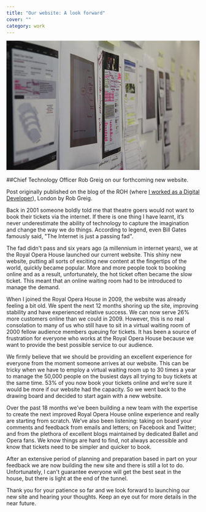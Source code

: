 ```yaml
---
title: "Our website: A look forward"
cover: ""
category: work
---
```


![](./images/roh-forward.jpeg "Evaluating the current website and developing the new © ROH 2011")

##Chief Technology Officer Rob Greig on our forthcoming new website.

Post originally published on the blog of the ROH (where [I worked as a Digital Developer](/roh)), London by Rob Greig.

Back in 2001 someone boldly told me that theatre goers would not want to book their tickets via the internet. If there is one thing I have learnt, it’s never underestimate the ability of technology to capture the imagination and change the way we do things. According to legend, even Bill Gates famously said, "The Internet is just a passing fad".

The fad didn't pass and six years ago (a millennium in internet years), we at the Royal Opera House launched our current website. This shiny new website, putting all sorts of exciting new content at the fingertips of the world, quickly became popular. More and more people took to booking online and as a result, unfortunately, the hot ticket often became the slow ticket. This meant that an online waiting room had to be introduced to manage the demand.

When I joined the Royal Opera House in 2009, the website was already feeling a bit old. We spent the next 12 months shoring up the site, improving stability and have experienced relative success. We can now serve 26% more customers online than we could in 2009. However, this is no real consolation to many of us who still have to sit in a virtual waiting room of 2000 fellow audience members queuing for tickets. It has been a source of frustration for everyone who works at the Royal Opera House because we want to provide the best possible service to our audience.

We firmly believe that we should be providing an excellent experience for everyone from the moment someone arrives at our website. This can be tricky when we have to employ a virtual waiting room up to 30 times a year to manage the 50,000 people on the busiest days all trying to buy tickets at the same time. 53% of you now book your tickets online and we’re sure it would be more if our website had the capacity. So we went back to the drawing board and decided to start again with a new website.

Over the past 18 months we’ve been building a new team with the expertise to create the next improved Royal Opera House online experience and really are starting from scratch. We’ve also been listening: taking on board your comments and feedback from emails and letters; on Facebook and Twitter; and from the plethora of excellent blogs maintained by dedicated Ballet and Opera fans. We know things are hard to find, not always accessible and know that tickets need to be simpler and quicker to book.

After an extensive period of planning and preparation based in part on your feedback we are now building the new site and there is still a lot to do. Unfortunately, I can't guarantee everyone will get the best seat in the house, but there is light at the end of the tunnel.

Thank you for your patience so far and we look forward to launching our new site and hearing your thoughts. Keep an eye out for more details in the near future.